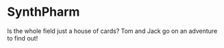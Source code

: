# SynthPharm
Is the whole field just a house of cards? Tom and Jack go on an adventure to find out!
